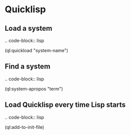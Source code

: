 # Quicklisp
Load a system
-------------

.. code-block:: lisp

   (ql:quickload "system-name")

Find a system
-------------

.. code-block:: lisp

   (ql:system-apropos "term")

Load Quicklisp every time Lisp starts
-------------------------------------

.. code-block:: lisp

   (ql:add-to-init-file)

